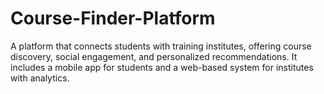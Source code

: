 # Course-Finder-Platform
A platform that connects students with training institutes, offering course discovery, social engagement, and personalized recommendations. It includes a mobile app for students and a web-based system for institutes with analytics.
